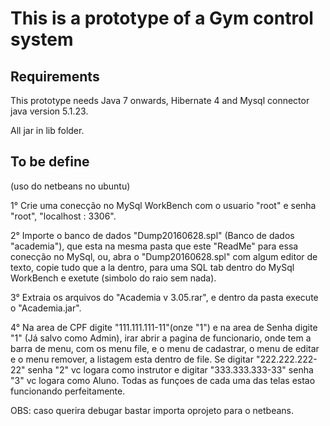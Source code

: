 ﻿# This is a prototype of a Gym control system 

## Requirements 

This prototype needs Java 7 onwards, Hibernate 4 and  Mysql connector java version 5.1.23.

All jar in lib folder. 

## To be define

 (uso do netbeans no ubuntu)

1° Crie uma conecção no MySql WorkBench com o usuario "root" e senha "root", "localhost : 3306".



2° Importe o banco de dados "Dump20160628.spl" (Banco de dados "academia"), que esta na mesma 
   pasta que este "ReadMe" para essa conecção no MySql, ou, abra o "Dump20160628.spl" com algum
   editor de texto, copie tudo que a la dentro, para uma SQL tab dentro do MySql WorkBench e 
   exetute (simbolo do raio sem nada).



3° Extraia os arquivos do "Academia v 3.05.rar", e dentro da pasta execute o "Academia.jar".



4° Na area de CPF digite "111.111.111-11"(onze "1") e na area de Senha digite "1" (Já salvo como
   Admin), irar abrir a pagina de funcionario, onde tem a barra de menu, com os menu file, e o 
   menu de cadastrar, o menu de editar e o menu remover, a listagem esta dentro de file. Se digitar
   "222.222.222-22" senha "2" vc logara como instrutor e digitar "333.333.333-33" senha "3" vc 
   logara como Aluno. Todas as funçoes de cada uma das telas estao funcionando perfeitamente.  


   


OBS: caso querira debugar bastar importa oprojeto para o netbeans.
